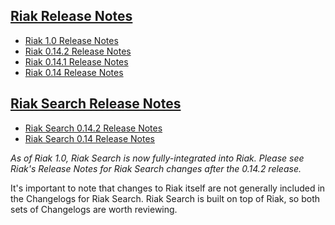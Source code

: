 ## [Riak Release Notes](https://github.com/basho/riak/tree/master/releasenotes)

* [Riak 1.0 Release Notes](https://github.com/basho/riak/blob/1.0/RELEASE-NOTES.org)
* [Riak 0.14.2 Release Notes](https://github.com/basho/riak/blob/riak-0.14/RELEASE-NOTES)
* [Riak 0.14.1 Release Notes](https://github.com/basho/riak/blob/riak-0.14/releasenotes/riak-0.14.1.txt)
* [Riak 0.14 Release Notes](https://github.com/basho/riak/blob/master/releasenotes/riak-0.14.0.txt)

## [Riak Search Release Notes](https://github.com/basho/riak_search/tree/master/releasenotes)

* [Riak Search 0.14.2 Release Notes](https://github.com/basho/riak_search/blob/riak_search-0.14/RELEASE-NOTES)
* [Riak Search 0.14 Release Notes](https://github.com/basho/riak_search/blob/riak_search-0.14/releasenotes/riak_search-0.14.0.txt)

*As of Riak 1.0, Riak Search is now fully-integrated into Riak. Please see Riak's Release Notes for Riak Search changes after the 0.14.2 release.*

<div class="info">

  It's important to note that changes to Riak itself are not generally included in the Changelogs for Riak Search.  Riak Search is built on top of Riak, so both sets of Changelogs are worth reviewing.

</div>

